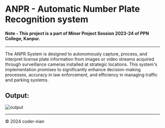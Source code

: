 # ANPR - Automatic Number Plate Recognition system
#### Note - This project is a part of Minor Project Session 2023-24 of PPN College, Kanpur. 
----
The ANPR System is designed to autonomously capture, process, and 
interpret license plate information from images or video streams 
acquired through surveillance cameras installed at strategic locations. 
This system's implementation promises to significantly enhance 
decision-making processes, accuracy in law enforcement, and 
efficiency in managing traffic and parking systems.


## Output:

![output](https://github.com/coder-nian/anpr/assets/113279627/70c4eaab-829d-4b22-93c4-3b7de961b8d2)

---
©️ 2024 coder-nian
